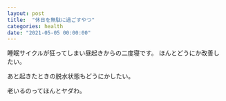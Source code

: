```yaml
--- 
layout: post
title:  "休日を無駄に過ごすやつ"
categories: health
date: "2021-05-05 00:00:00"
---
```


睡眠サイクルが狂ってしまい昼起きからの二度寝です。
ほんとどうにか改善したい。

あと起きたときの脱水状態もどうにかしたい。

老いるのってほんとヤダわ。
